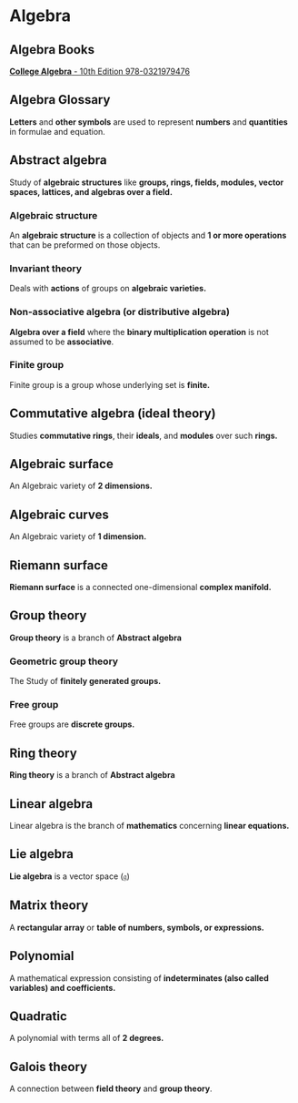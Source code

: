 # Algebra

## Algebra Books

[**College Algebra** - 10th Edition 978-0321979476](https://www.amazon.co.uk/College-Algebra-Michael-Sullivan/dp/0321979478)

## Algebra Glossary

**Letters** and **other symbols** are used to represent **numbers** and **quantities** in formulae and equation.

## Abstract algebra

Study of **algebraic structures** like **groups, rings, fields, modules, vector spaces, lattices, and algebras over a field.**

### Algebraic structure

An **algebraic structure** is a collection of objects and **1 or more operations** that can be preformed on those objects.

### Invariant theory

Deals with **actions** of groups on **algebraic varieties.**

### Non-associative algebra  (or distributive algebra)

**Algebra over a field** where the **binary multiplication operation** is not assumed to be **associative**.

### Finite group

Finite group is a group whose underlying set is **finite.**

## Commutative algebra (ideal theory)

Studies **commutative rings**, their **ideals**, and **modules** over such **rings.**

## Algebraic surface

An Algebraic variety of **2 dimensions.**

## Algebraic curves

An Algebraic variety of **1 dimension.**

## Riemann surface

**Riemann surface** is a connected one-dimensional **complex manifold.**

## Group theory

**Group theory** is a branch of **Abstract algebra**

### Geometric group theory

The Study of **finitely generated groups.**

### Free group

Free groups are **discrete groups.**

## Ring theory

**Ring theory** is a branch of **Abstract algebra**

## Linear algebra

Linear algebra is the branch of **mathematics** concerning **linear equations.**

## Lie algebra

**Lie algebra** is a vector space $(\displaystyle \mathfrak g )$

## Matrix theory

A **rectangular array** or **table of numbers, symbols, or expressions.**

## Polynomial

A mathematical expression consisting of **indeterminates (also called variables) and coefficients.**

## Quadratic

A polynomial with terms all of **2 degrees.**

## Galois theory

A connection between **field theory** and **group theory**.